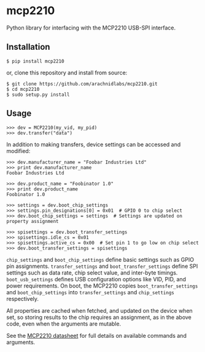 mcp2210
=======

Python library for interfacing with the MCP2210 USB-SPI interface.

## Installation

    $ pip install mcp2210

or, clone this repository and install from source:

    $ git clone https://github.com/arachnidlabs/mcp2210.git
    $ cd mcp2210
    $ sudo setup.py install

## Usage

    >>> dev = MCP2210(my_vid, my_pid)
    >>> dev.transfer("data")

In addition to making transfers, device settings can be accessed and modified:

    >>> dev.manufacturer_name = "Foobar Industries Ltd"
    >>> print dev.manufacturer_name
    Foobar Industries Ltd
    
    >>> dev.product_name = "Foobinator 1.0"
    >>> print dev.product_name
    Foobinator 1.0
    
    >>> settings = dev.boot_chip_settings
    >>> settings.pin_designations[0] = 0x01  # GPIO 0 to chip select
    >>> dev.boot_chip_settings = settings  # Settings are updated on property assignment
    
    >>> spisettings = dev.boot_transfer_settings
    >>> spisettings.idle_cs = 0x01
    >>> spisettings.active_cs = 0x00  # Set pin 1 to go low on chip select
    >>> dev.boot_transfer_settings = spisettings

`chip_settings` and `boot_chip_settings` define basic settings such as GPIO pin assignments. `transfer_settings` and `boot_transfer_settings` define SPI settings such as data rate, chip select value, and inter-byte timings. `boot_usb_settings` defines USB configuration options like VID, PID, and power requirements. On boot, the MCP2210 copies `boot_transfer_settings` and `boot_chip_settings` into `transfer_settings` and `chip_settings` respectively.

All properties are cached when fetched, and updated on the device when set, so storing results to the chip requires an assignment, as in the above code, even when the arguments are mutable.

See the [MCP2210 datasheet](http://ww1.microchip.com/downloads/en/DeviceDoc/22288A.pdf) for full details on available commands and arguments.
